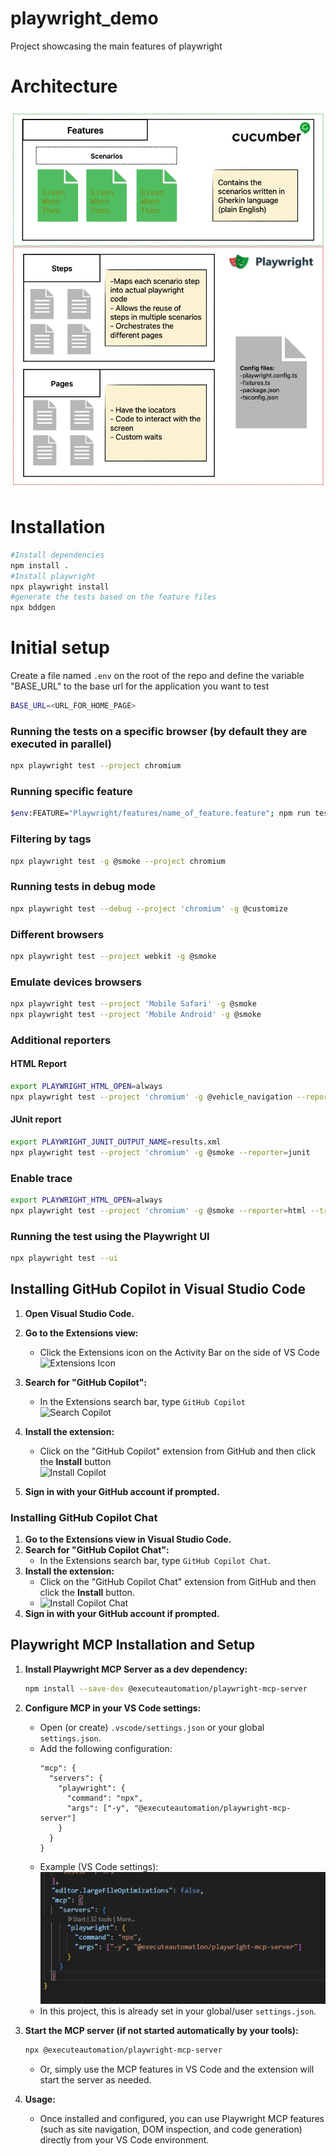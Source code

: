 # playwright_demo
Project showcasing the main features of playwright

# Architecture

![architecture](architecture.jpg)


# Installation
```bash
#Install dependencies
npm install .
#Install playwright
npx playwright install
#generate the tests based on the feature files
npx bddgen
```

# Initial setup
Create a file named `.env` on the root of the repo and define the variable "BASE_URL" to the base url for the application you want to test
```bash
BASE_URL=<URL_FOR_HOME_PAGE>
```

### Running the tests on a specific browser (by default they are executed in parallel)
```bash
npx playwright test --project chromium
```

### Running specific feature
```bash
$env:FEATURE="Playwright/features/name_of_feature.feature"; npm run test:feature
```

### Filtering by tags
```bash
npx playwright test -g @smoke --project chromium
```

### Running tests in debug mode
```bash
npx playwright test --debug --project 'chromium' -g @customize
```

### Different browsers
```bash
npx playwright test --project webkit -g @smoke
```

### Emulate devices browsers
```bash
npx playwright test --project 'Mobile Safari' -g @smoke
npx playwright test --project 'Mobile Android' -g @smoke
```

### Additional reporters
#### HTML Report
```bash
export PLAYWRIGHT_HTML_OPEN=always
npx playwright test --project 'chromium' -g @vehicle_navigation --reporter=html
```
#### JUnit report
```bash
export PLAYWRIGHT_JUNIT_OUTPUT_NAME=results.xml
npx playwright test --project 'chromium' -g @smoke --reporter=junit
```

### Enable trace
```bash
export PLAYWRIGHT_HTML_OPEN=always
npx playwright test --project 'chromium' -g @smoke --reporter=html --trace on
```

### Running the test using the Playwright UI
```bash
npx playwright test --ui
```

## Installing GitHub Copilot in Visual Studio Code

1. **Open Visual Studio Code.**

2. **Go to the Extensions view:**
   - Click the Extensions icon on the Activity Bar on the side of VS Code  
     ![Extensions Icon](./docs/screenshots/vscode-extensions-icon.png)

3. **Search for "GitHub Copilot":**
   - In the Extensions search bar, type `GitHub Copilot`  
     ![Search Copilot](./docs/screenshots/vscode-search-copilot.png)

4. **Install the extension:**
   - Click on the "GitHub Copilot" extension from GitHub and then click the **Install** button  
     ![Install Copilot](./docs/screenshots/vscode-install-copilot.png)

5. **Sign in with your GitHub account if prompted.**

### Installing GitHub Copilot Chat

1. **Go to the Extensions view in Visual Studio Code.**
2. **Search for "GitHub Copilot Chat":**
   - In the Extensions search bar, type `GitHub Copilot Chat`.
3. **Install the extension:**
   - Click on the "GitHub Copilot Chat" extension from GitHub and then click the **Install** button.
   - ![Install Copilot Chat](https://docs.github.com/assets/images/help/copilot/copilot-chat-vscode-extension.png)
4. **Sign in with your GitHub account if prompted.**

## Playwright MCP Installation and Setup

1. **Install Playwright MCP Server as a dev dependency:**
   ```bash
   npm install --save-dev @executeautomation/playwright-mcp-server
   ```

2. **Configure MCP in your VS Code settings:**
   - Open (or create) `.vscode/settings.json` or your global `settings.json`.
   - Add the following configuration:
     ```jsonc
     "mcp": {
       "servers": {
         "playwright": {
           "command": "npx",
           "args": ["-y", "@executeautomation/playwright-mcp-server"]
         }
       }
     }
     ```
   - Example (VS Code settings):
     ![MCP Settings Example](image.png)
   - In this project, this is already set in your global/user `settings.json`.

3. **Start the MCP server (if not started automatically by your tools):**
   ```bash
   npx @executeautomation/playwright-mcp-server
   ```
   - Or, simply use the MCP features in VS Code and the extension will start the server as needed.

4. **Usage:**
   - Once installed and configured, you can use Playwright MCP features (such as site navigation, DOM inspection, and code generation) directly from your VS Code environment.
